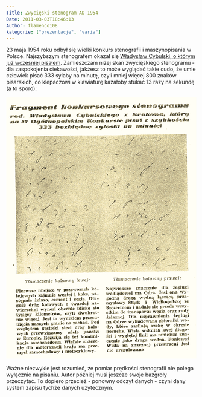```yaml
---
Title: Zwycięski stenogram AD 1954
Date: 2011-03-03T18:46:13
Author: flamenco108
kategorie: ["prezentacje", "varia"]
---
```


23 maja 1954 roku odbył się wielki konkurs stenografii i maszynopisania
w Polsce. Najszybszym stenografem okazał się [Władysław Cybulski, o
którym już wcześniej pisałem](../2011-01-06_wladyslaw-cybulski-dziennikarz-i-mistrz-stenografii/).
Zamieszczam niżej skan zwycięskiego stenogramu - dla zaspokojenia
ciekawości, jakżesz to może wyglądać takie cudo, że umie człowiek pisać
333 sylaby na minutę, czyli mniej więcej 800 znaków pisarskich, co
klepaczowi w klawiaturę kazałoby stukać 13 razy na sekundę (a to sporo):



![](w_cybulski-stenografia.png)



Ważne niezwykle jest rozumieć, że pomiar prędkości stenografii nie
polega wyłącznie na pisaniu. Autor później musi jeszcze swoje bazgroły
przeczytać. To dopiero przecież - ponowny odczyt danych - czyni dany
system zapisu tychże danych użytecznym.
